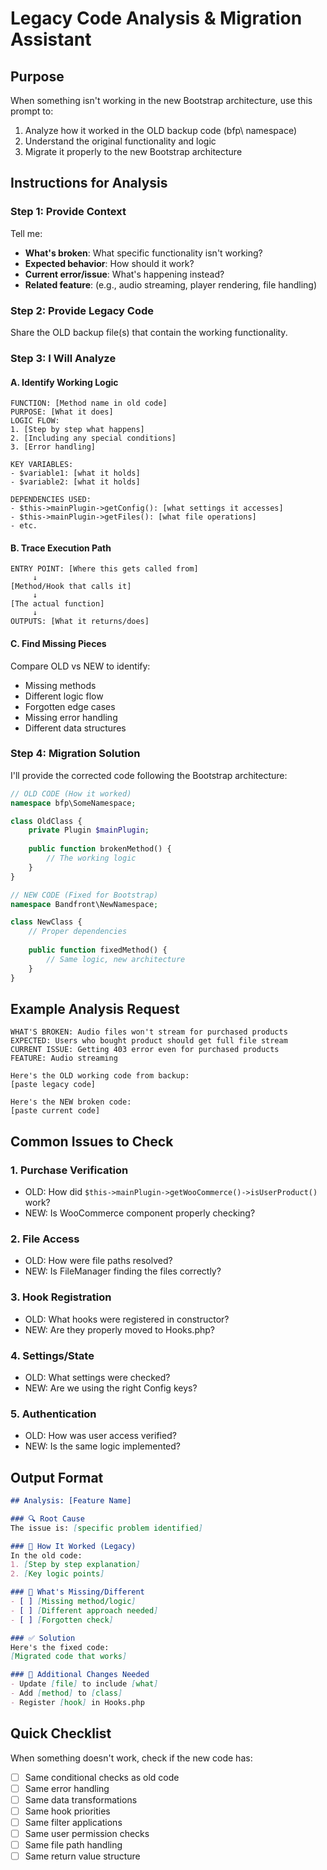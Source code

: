 # Legacy Code Analysis & Migration Assistant

## Purpose
When something isn't working in the new Bootstrap architecture, use this prompt to:
1. Analyze how it worked in the OLD backup code (bfp\ namespace)
2. Understand the original functionality and logic
3. Migrate it properly to the new Bootstrap architecture

## Instructions for Analysis

### Step 1: Provide Context
Tell me:
- **What's broken**: What specific functionality isn't working?
- **Expected behavior**: How should it work?
- **Current error/issue**: What's happening instead?
- **Related feature**: (e.g., audio streaming, player rendering, file handling)

### Step 2: Provide Legacy Code
Share the OLD backup file(s) that contain the working functionality.

### Step 3: I Will Analyze

#### A. Identify Working Logic
```
FUNCTION: [Method name in old code]
PURPOSE: [What it does]
LOGIC FLOW:
1. [Step by step what happens]
2. [Including any special conditions]
3. [Error handling]

KEY VARIABLES:
- $variable1: [what it holds]
- $variable2: [what it holds]

DEPENDENCIES USED:
- $this->mainPlugin->getConfig(): [what settings it accesses]
- $this->mainPlugin->getFiles(): [what file operations]
- etc.
```

#### B. Trace Execution Path
```
ENTRY POINT: [Where this gets called from]
     ↓
[Method/Hook that calls it]
     ↓
[The actual function]
     ↓
OUTPUTS: [What it returns/does]
```

#### C. Find Missing Pieces
Compare OLD vs NEW to identify:
- Missing methods
- Different logic flow  
- Forgotten edge cases
- Missing error handling
- Different data structures

### Step 4: Migration Solution

I'll provide the corrected code following the Bootstrap architecture:

```php
// OLD CODE (How it worked)
namespace bfp\SomeNamespace;

class OldClass {
    private Plugin $mainPlugin;
    
    public function brokenMethod() {
        // The working logic
    }
}

// NEW CODE (Fixed for Bootstrap)
namespace Bandfront\NewNamespace;

class NewClass {
    // Proper dependencies
    
    public function fixedMethod() {
        // Same logic, new architecture
    }
}
```

## Example Analysis Request

```
WHAT'S BROKEN: Audio files won't stream for purchased products
EXPECTED: Users who bought product should get full file stream
CURRENT ISSUE: Getting 403 error even for purchased products
FEATURE: Audio streaming

Here's the OLD working code from backup:
[paste legacy code]

Here's the NEW broken code:
[paste current code]
```

## Common Issues to Check

### 1. Purchase Verification
- OLD: How did `$this->mainPlugin->getWooCommerce()->isUserProduct()` work?
- NEW: Is WooCommerce component properly checking?

### 2. File Access
- OLD: How were file paths resolved?
- NEW: Is FileManager finding the files correctly?

### 3. Hook Registration
- OLD: What hooks were registered in constructor?
- NEW: Are they properly moved to Hooks.php?

### 4. Settings/State
- OLD: What settings were checked?
- NEW: Are we using the right Config keys?

### 5. Authentication
- OLD: How was user access verified?
- NEW: Is the same logic implemented?

## Output Format

```markdown
## Analysis: [Feature Name]

### 🔍 Root Cause
The issue is: [specific problem identified]

### 📜 How It Worked (Legacy)
In the old code:
1. [Step by step explanation]
2. [Key logic points]

### 🔧 What's Missing/Different
- [ ] [Missing method/logic]
- [ ] [Different approach needed]
- [ ] [Forgotten check]

### ✅ Solution
Here's the fixed code:
[Migrated code that works]

### 📝 Additional Changes Needed
- Update [file] to include [what]
- Add [method] to [class]
- Register [hook] in Hooks.php
```

## Quick Checklist

When something doesn't work, check if the new code has:

- [ ] Same conditional checks as old code
- [ ] Same error handling
- [ ] Same data transformations  
- [ ] Same hook priorities
- [ ] Same filter applications
- [ ] Same user permission checks
- [ ] Same file path handling
- [ ] Same return value structure
